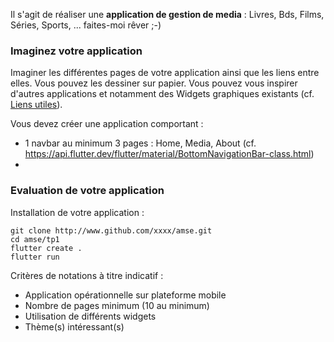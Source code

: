 
Il s'agit de réaliser une **application de gestion de media** : Livres, Bds, Films, Séries, Sports, ...  faites-moi rêver ;-)

### Imaginez votre application

Imaginer les différentes pages de votre application ainsi que
les liens entre elles. Vous pouvez les dessiner sur papier. Vous pouvez vous inspirer d'autres applications et notamment des  Widgets graphiques existants (cf. [Liens utiles](faq.md)).


Vous devez créer une application comportant :
- 1 navbar au minimum 3 pages : Home, Media, About
    (cf. https://api.flutter.dev/flutter/material/BottomNavigationBar-class.html)
-

### Evaluation de votre application

Installation de votre application :

```
git clone http://www.github.com/xxxx/amse.git
cd amse/tp1
flutter create .
flutter run
```

Critères de notations à titre indicatif :

- Application opérationnelle sur plateforme mobile
- Nombre de pages minimum (10 au minimum)
- Utilisation de différents widgets
- Thème(s) intéressant(s)
